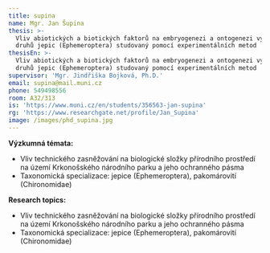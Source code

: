 ```yaml
---
title: supina
name: Mgr. Jan Šupina
thesis: >-
  Vliv abiotických a biotických faktorů na embryogenezi a ontogenezi vybraných
  druhů jepic (Ephemeroptera) studovaný pomocí experimentálních metod
thesisEn: >-
  Vliv abiotických a biotických faktorů na embryogenezi a ontogenezi vybraných
  druhů jepic (Ephemeroptera) studovaný pomocí experimentálních metod
supervisor: 'Mgr. Jindřiška Bojková, Ph.D.'
email: supina@mail.muni.cz
phone: 549498556
room: A32/313
is: 'https://www.muni.cz/en/students/356563-jan-supina'
rg: 'https://www.researchgate.net/profile/Jan_Supina'
image: /images/phd_supina.jpg
---
```

<div class="cz">

**Výzkumná témata:**

* Vliv technického zasněžování na biologické složky přírodního prostředí na
  území Krkonošského národního parku a jeho ochranného pásma
* Taxonomická specializace: jepice (Ephemeroptera), pakomárovití (Chironomidae)

</div>

<div class="en">

**Research topics:**

* Vliv technického zasněžování na biologické složky přírodního prostředí na
  území Krkonošského národního parku a jeho ochranného pásma
* Taxonomická specializace: jepice (Ephemeroptera), pakomárovití (Chironomidae)

</div>
